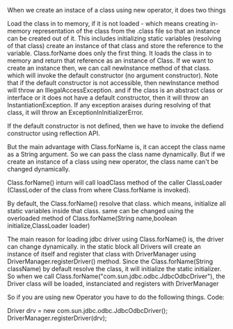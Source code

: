 When we create an instace of a class using new operator, it does two things

Load the class in to memory, if it is not loaded - which means creating in-memory representation of the class from the .class file so that an instance can be created out of it. This includes initializing static variables (resolving of that class)
create an instance of that class and store the reference to the variable.
Class.forName does only the first thing. It loads the class in to memory and return that reference as an instance of Class. If we want to create an instance then, we can call newInstance method of that class. which will invoke the default constructor (no argument constructor). Note that if the default constructor is not accessible, then newInstance method will throw an IllegalAccessException. and if the class is an abstract class or interface or it does not have a default constructor, then it will throw an InstantiationException. If any exception araises during resolving of that class, it will throw an ExceptionInInitializerError.

If the default constructor is not defined, then we have to invoke the defiend constructor using reflection API.

But the main advantage with Class.forName is, it can accept the class name as a String argument. So we can pass the class name dynamically. But if we create an instance of a class using new operator, the class name can't be changed dynamically.

Class.forName() inturn will call loadClass method of the caller ClassLoader (ClassLoder of the class from where Class.forName is invoked).

By default, the Class.forName() resolve that class. which means, initialize all static variables inside that class. same can be changed using the overloaded method of Class.forName(String name,boolean initialize,ClassLoader loader)

The main reason for loading jdbc driver using Class.forName() is, the driver can change dynamically. in the static block all Drivers will create an instance of itself and register that class with DriverManager using DriverManager.registerDriver() method. Since the Class.forName(String className) by default resolve the class, it will initialize the static initializer. So when we call Class.forName("com.sun.jdbc.odbc.JdbcOdbcDriver"), the Driver class will be loaded, instanciated and registers with DriverManager

So if you are using new Operator you have to do the following things.
Code:

Driver drv = new com.sun.jdbc.odbc.JdbcOdbcDriver();
DriverManager.registerDriver(drv);
